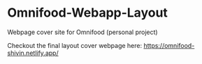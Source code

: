# Omnifood-Webapp-Layout
Webpage cover site for Omnifood (personal project)

Checkout the final layout cover webpage here: https://omnifood-shivin.netlify.app/

